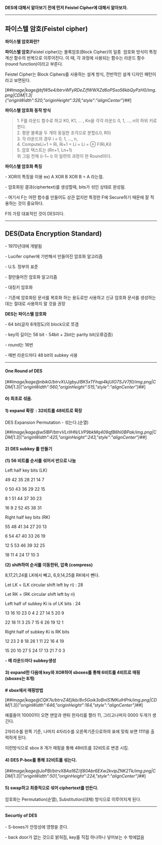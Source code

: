 **DES에 대해서 알아보기 전에 먼저 Feistel Cipher에 대해서 알아보자.**

---

## **파이스텔 암호(Feistel cipher)**

**파이스텔 암호화란?** 

**파이스텔 암호**(Feistel cipher)는 블록암호(Block Cipher)의 일종  암호화 방식이 특정 계산 함수의 반복으로 이루어진다. 이 때, 각 과정에 사용되는 함수는 라운드 함수(round function)이라고 부른다.

Feistel Cipher는 Block Ciphers를 사용하는 설계 방식, 전반적인 설계 디자인 패턴이라고 보면된다.

[##_Image|kage@bfW5e4/btrvWFyRDeZ/fWWXZd6oPSxo56kbQyPzH0/img.png|CDM|1.3|{"originWidth":520,"originHeight":326,"style":"alignCenter"}_##]

**파이스텔 암호화 동작 방식** 

> 1\. F를 라운드 함수로 하고 K0, K1, ... , Kn을 각각 라운드 0, 1, ..., n의 하위 키로 한다.  
> 2\. 평문 블록을 두 개의 동일한 조각으로 분할(L0, R0)  
> 3\. 각 라운드의 경우 i = 0, 1, ..., n,  
> 4\. ComputeLi+1 = Ri, Ri+1 = Li = Li = ⊕ F(Ri,Ki)  
> 5\. 암호 텍스트는 (Rn+1, Ln+1)  
> 위 그림 전체 (i-1~ i) 의 일련의 과정이 한 Round이다.

**파이스텔 암호화 특징**

\- XOR의 특징을 이용 ex) A XOR B XOR B = A 라는점. 

\- 암호화된 결과(ciphertext)를 생성할때, bits가 섞인 상태로 완성됨.

\- 여기서 F는 어떤 함수를 만들어도 상관 없지만 특정한 F에 Secure하기 때문에 잘 적용하는 것이 중요하다. 

F의 가장 대표적인 것이 DES이다. 

---

## DES(Data Encryption Standard)

\- 1970년대에 개발됨

\- Lucifer cipher에 기반해서 만들어진 암호화 알고리즘

\- U.S. 정부의 표준

\- 잘만들어진 암호화 알고리즘 

\- 대칭키 암호화 

\- 기존에 암호화된 문서를 복호화 하는 용도로만 사용하고 신규 암호화 문서를 생성하는데는 절대로 사용하지 말 것을 권장

**DES는 파이스텔 암호화** 

\- 64 bit(글자 8개정도)의 block으로 쪼갬

\- key의 길이는 56 bit - 54bit + 2bit는 parity bit(오류검증)

\- round는 16번

\- 매번 라운드마다 48 bit의 subkey 사용

---

#### **One Round of DES**

[##_Image|kage@nbikG/btrvXUJgbyJ/BK5xTFhqp4kjUIO7SJV7f0/img.png|CDM|1.3|{"originWidth":560,"originHeight":515,"style":"alignCenter"}_##]

#### **0) 최초로 섞음.**

#### **1) expand 확장  : 32비트를 48비트로 확장** 

DES Expansion Permutation - 섞는다.(순열)

[##_Image|kage@w5lBP/btrvVLrIlHN/LVP9bkMq409qfB6hl0BPak/img.png|CDM|1.3|{"originWidth":425,"originHeight":243,"style":"alignCenter"}_##]

#### **2) DES subkey 를 만들기**

**(1) 56 비트를 순서를 섞어서 반으로 나눔** 

Left half key bits (LK)

49 42 35 28 21 14 7

0 50 43 36 29 22 15

8 1 51 44 37 30 23

16 9 2 52 45 38 31

Right half key bits (RK)

55 48 41 34 27 20 13

6 54 47 40 33 26 19

12 5 53 46 39 32 25

18 11 4 24 17 10 3

**(2) shift하여 순서를 이동한뒤, 압축 (compress)**

8,17,21,24를 LK에서 빼고, 6,9,14,25를 RK에서 뺀다. 

Let LK = (LK circular shift left by ri) : 28

Let RK = (RK circular shift left by ri)

Left half of subkey Ki is of LK bits : 24

13 16 10 23 0 4 2 27 14 5 20 9

22 18 11 3 25 7 15 6 26 19 12 1

Right half of subkey Ki is RK bits

12 23 2 8 18 26 1 11 22 16 4 19

15 20 10 27 5 24 17 13 21 7 0 3

**\- 매 라운드마다 subkey생성**

#### **3) expand한 다음에 key와 XOR하여 sboxes를 통해 6비트를 4비트로 매핑 (sboxes는 8개)**

**\# sbox에서 매핑방법**

[##_Image|kage@CQK7e/btrvZ4Ejlkb/8v5Goik3oBnIS1MKulHPrk/img.png|CDM|1.3|{"originWidth":646,"originHeight":164,"style":"alignCenter"}_##]

예를들어 100001이 오면 맨앞과 맨뒤 한자리를 짤라 11, 그리고나머지 0000 두개가 생긴다. 

2자리수를 왼쪽 기준, 나머지 4자리수를 오른쪽기준으로하여 표에 맞춰 보면 1111을 출력하게 된다. 

이런방식으로 sbox 8 개가 매핑을 통해 48비트를 32비트로 변경 시킴.

#### **4) DES P-box를 통해 32비트를 섞는다.** 

[##_Image|kage@JoPBl/btrvX8Aa16Z/if80Abr6EXw2kvipZNK2Tk/img.png|CDM|1.3|{"originWidth":501,"originHeight":224,"style":"alignCenter"}_##]

#### **5) swap하고 최종적으로 섞어 ciphertext를 만든다.**

암호화는 Permutation(순열), Substitution(대체) 방식으로 이루어지게 된다.

---

#### Securtiy of DES

\- S-boxes가 안정성에 영향을 준다.

\- back door가 없는 것으로 밝혀짐, key를 직접 하나하나 넣어보는 수 밖에없음
